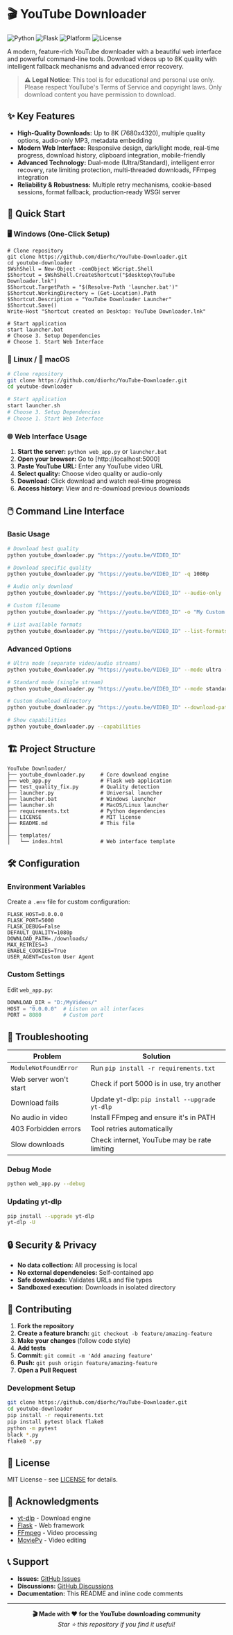 # 🎬 YouTube Downloader

![Python](https://img.shields.io/badge/python-3.8+-blue.svg)
![Flask](https://img.shields.io/badge/flask-web%20interface-green.svg)
![Platform](https://img.shields.io/badge/platform-Windows%20%7C%20macOS%20%7C%20Linux-lightgrey.svg)
![License](https://img.shields.io/badge/license-MIT-blue.svg)

A modern, feature-rich YouTube downloader with a beautiful web interface and powerful command-line tools. Download videos up to 8K quality with intelligent fallback mechanisms and advanced error recovery.

> **⚠️ Legal Notice**: This tool is for educational and personal use only. Please respect YouTube's Terms of Service and copyright laws. Only download content you have permission to download.

## ✨ Key Features

- **High-Quality Downloads:** Up to 8K (7680x4320), multiple quality options, audio-only MP3, metadata embedding
- **Modern Web Interface:** Responsive design, dark/light mode, real-time progress, download history, clipboard integration, mobile-friendly
- **Advanced Technology:** Dual-mode (Ultra/Standard), intelligent error recovery, rate limiting protection, multi-threaded downloads, FFmpeg integration
- **Reliability & Robustness:** Multiple retry mechanisms, cookie-based sessions, format fallback, production-ready WSGI server

## 🚀 Quick Start

### 🖥️ Windows (One-Click Setup)
```batch
# Clone repository
git clone https://github.com/diorhc/YouTube-Downloader.git
cd youtube-downloader
$WshShell = New-Object -comObject WScript.Shell
$Shortcut = $WshShell.CreateShortcut("$desktop\YouTube Downloader.lnk")
$Shortcut.TargetPath = "$(Resolve-Path 'launcher.bat')"
$Shortcut.WorkingDirectory = (Get-Location).Path
$Shortcut.Description = "YouTube Downloader Launcher"
$Shortcut.Save()
Write-Host "Shortcut created on Desktop: YouTube Downloader.lnk"

# Start application
start launcher.bat
# Choose 3. Setup Dependencies
# Choose 1. Start Web Interface

```

### 🐧 Linux / 🍎 macOS
```bash
# Clone repository
git clone https://github.com/diorhc/YouTube-Downloader.git
cd youtube-downloader

# Start application
start launcher.sh
# Choose 3. Setup Dependencies
# Choose 1. Start Web Interface

```

### 🌐 Web Interface Usage

1. **Start the server:** `python web_app.py` or `launcher.bat`
2. **Open your browser:** Go to [http://localhost:5000]
3. **Paste YouTube URL:** Enter any YouTube video URL
4. **Select quality:** Choose video quality or audio-only
5. **Download:** Click download and watch real-time progress
6. **Access history:** View and re-download previous downloads

## 🖱️ Command Line Interface

### Basic Usage
```bash
# Download best quality
python youtube_downloader.py "https://youtu.be/VIDEO_ID"

# Download specific quality
python youtube_downloader.py "https://youtu.be/VIDEO_ID" -q 1080p

# Audio only download
python youtube_downloader.py "https://youtu.be/VIDEO_ID" --audio-only

# Custom filename
python youtube_downloader.py "https://youtu.be/VIDEO_ID" -o "My Custom Video"

# List available formats
python youtube_downloader.py "https://youtu.be/VIDEO_ID" --list-formats
```

### Advanced Options
```bash
# Ultra mode (separate video/audio streams)
python youtube_downloader.py "https://youtu.be/VIDEO_ID" --mode ultra -q 4k

# Standard mode (single stream)
python youtube_downloader.py "https://youtu.be/VIDEO_ID" --mode standard -q 1080p

# Custom download directory
python youtube_downloader.py "https://youtu.be/VIDEO_ID" --download-path "./my_videos/"

# Show capabilities
python youtube_downloader.py --capabilities
```

## 🏗️ Project Structure

```
YouTube Downloader/
├── youtube_downloader.py     # Core download engine
├── web_app.py                # Flask web application
├── test_quality_fix.py       # Quality detection
├── launcher.py               # Universal launcher
├── launcher.bat              # Windows launcher
├── launcher.sh               # MacOS/Linux launcher
├── requirements.txt          # Python dependencies
├── LICENSE                   # MIT license
├── README.md                 # This file
│
├── templates/
│   └── index.html            # Web interface template
```

## 🛠️ Configuration

### Environment Variables
Create a `.env` file for custom configuration:
```env
FLASK_HOST=0.0.0.0
FLASK_PORT=5000
FLASK_DEBUG=False
DEFAULT_QUALITY=1080p
DOWNLOAD_PATH=./downloads/
MAX_RETRIES=3
ENABLE_COOKIES=True
USER_AGENT=Custom User Agent
```

### Custom Settings
Edit `web_app.py`:
```python
DOWNLOAD_DIR = "D:/MyVideos/"
HOST = "0.0.0.0"  # Listen on all interfaces
PORT = 8080       # Custom port
```

## 🐛 Troubleshooting

| Problem                  | Solution                                      |
|--------------------------|-----------------------------------------------|
| `ModuleNotFoundError`    | Run `pip install -r requirements.txt`         |
| Web server won't start   | Check if port 5000 is in use, try another     |
| Download fails           | Update yt-dlp: `pip install --upgrade yt-dlp` |
| No audio in video        | Install FFmpeg and ensure it's in PATH        |
| 403 Forbidden errors     | Tool retries automatically                    |
| Slow downloads           | Check internet, YouTube may be rate limiting  |

### Debug Mode
```bash
python web_app.py --debug
```

### Updating yt-dlp
```bash
pip install --upgrade yt-dlp
yt-dlp -U
```

## 🔒 Security & Privacy

- **No data collection:** All processing is local
- **No external dependencies:** Self-contained app
- **Safe downloads:** Validates URLs and file types
- **Sandboxed execution:** Downloads in isolated directory

## 🤝 Contributing

1. **Fork the repository**
2. **Create a feature branch:** `git checkout -b feature/amazing-feature`
3. **Make your changes** (follow code style)
4. **Add tests**
5. **Commit:** `git commit -m 'Add amazing feature'`
6. **Push:** `git push origin feature/amazing-feature`
7. **Open a Pull Request**

### Development Setup
```bash
git clone https://github.com/diorhc/YouTube-Downloader.git
cd youtube-downloader
pip install -r requirements.txt
pip install pytest black flake8
python -m pytest
black *.py
flake8 *.py
```

## 📄 License

MIT License - see [LICENSE](LICENSE) for details.

## 🙏 Acknowledgments

- [yt-dlp](https://github.com/yt-dlp/yt-dlp) - Download engine
- [Flask](https://flask.palletsprojects.com/) - Web framework
- [FFmpeg](https://ffmpeg.org/) - Video processing
- [MoviePy](https://zulko.github.io/moviepy/) - Video editing

## 📞 Support

- **Issues:** [GitHub Issues](https://github.com/diorhc/YouTube-Downloader/issues)
- **Discussions:** [GitHub Discussions](https://github.com/diorhc/YouTube-Downloader/discussions)
- **Documentation:** This README and inline code comments

---

<p align="center">
<strong>🎬 Made with ❤️ for the YouTube downloading community</strong><br>
<em>Star ⭐ this repository if you find it useful!</em>
</p>
